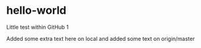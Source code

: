 # hello-world
Little test within GitHub
1

Added some extra text here on local and added some text on origin/master
